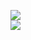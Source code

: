 [![](https://img.shields.io/badge/Made%20With-Github%20Spray-lightgrey.svg?style=for-the-badge&logo=github)](https://github.com/Annihil/github-spray#2062)  
[![](https://i.imgur.com/2DrTn0Z.gif)](https://github.com/Annihil/github-spray)